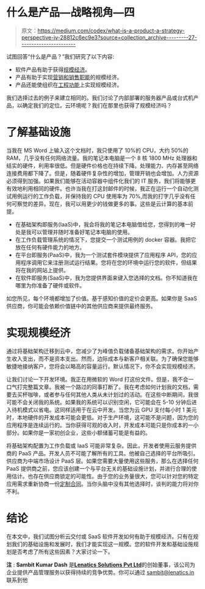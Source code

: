 # 什么是产品—战略视角—四

> 原文：<https://medium.com/codex/what-is-a-product-a-strategy-perspective-iv-28812c6ec9e3?source=collection_archive---------27----------------------->

试图回答“什么是产品？”我们研究了以下内容:

*   软件产品有助于获得[规模经济](https://sambitdash.medium.com/what-is-a-product-a-strategy-perspective-i-57fe9bb0475d)。
*   产品有助于实现[营销和销售职能](https://sambitdash.medium.com/what-is-a-product-a-strategy-perspective-ii-1b0d4bafe9db)的规模经济。
*   产品还能使组织在[工程功能](https://sambitdash.medium.com/what-is-a-product-a-strategy-perspective-iii-50d5b7fb8572)上实现规模经济。

我们选择过去的例子来建立相同的。我们讨论了内部部署的服务器产品或台式机产品，以确定我们的定位。云环境呢？我们在那里也获得了规模经济吗？

# 了解基础设施

当我在 MS Word 上输入这个文档时，我只使用了 10%的 CPU，大约 50%的 RAM，几乎没有任何网络流量。我的笔记本电脑是一个 8 核 1800 MHz 处理器和结实的硬件，利用率很低。但是硬件价格也在持续下降。处理能力、内存甚至网络连接费用都下降了。但是，随着硬件复杂性的增加，管理开销也会增加。人力资源必须得到加强。如果我们能够在活动容器中组件化我们的 IT 服务，我们将能够更有效地利用相同的硬件。也许当我在打这封邮件的时候，我正在运行一个自动化测试用例运行的工作负载，并保持我的 CPU 使用率为 70%,而我的打字几乎没有任何可察觉的差异。现在，我可以用更少的钱做更多的事。这些是云计算的基本前提。

*   在基础架构即服务(IaaS)中，我会将我的笔记本电脑借给您，您得到的唯一好处是我可以管理并随时准备好笔记本电脑的使用。
*   在工作负载管理系统的情况下，您提交一个测试用例的 docker 容器。我把它放在任何有硬件能力的地方。
*   在平台即服务(PaaS)中，我为一个测试套件模块提供了应用程序 API，您的应用程序调用它来注册测试运行结果。您将在您的环境中运行您的软件，但结果将在我的网站上提供。
*   在软件即服务(SaaS)中，我为您提供界面来键入您选择的文档。你不知道我在哪里为你准备了硬件或软件。

如您所见，每个环境都增加了价值。基于感知价值的定价会更高。如果你是 SaaS 供应商，你可能会依赖价值链中的其他供应商来提供最终服务。

# 实现规模经济

通过将基础架构迁移到云中，您减少了为峰值负载储备基础架构的需求。你开始产生收入支出，而不是资本支出。然而，边际成本与新客户相关联。为了确保您能够敏捷地接纳客户，您将会以略高的容量运行。默认情况下，你不会实现规模经济。

让我们讨论一下开发环境。我正在用微软的 Word 打这份文件。但是，我不会一口气打完整篇文章。我被一个路过的同事打断了。我在考虑如何计划我的文档，需要去买杯咖啡，或者参与任何其他人类从未计划过的活动。在这些中断期间，我很可能不会关闭我的系统。如果我的系统可以识别空闲，它可能会在 5-10 分钟后进入待机模式以省电。这同样适用于在云中开发。当您为云 GPU 支付每小时 1 美元时，本地硬件的开发成本可能会更低。对于生产环境，这可能不是问题，因为您的应用程序是连续运行的。当你获得可观的收入时，开发成本可能只是你成本的一小部分。如果你是一家初创企业，这些小额储蓄可能是有益的。

将基础架构配置为工作负载或 IaaS 可能非常复杂。因此，开发者使用云服务提供商的 PaaS 产品。开发人员不可能了解所有的工具。他被自己选择的平台所吸引。供应商为中端市场设计 PaaS 层。如果您需要大量使用这些服务，那么在选择任何 PaaS 提供商之前，您应该创建一个与平台无关的基础设施计划，并进行合理的使用估计。也存在供应商锁定的可能性。由于您的业务量很大，您可以针对您的特定应用需求重新协商一份[定制合同](https://sambitdash.medium.com/pm-process-contracts-67e43b09f056)。当你头脑中没有其他选择时，谈判的能力将对你不利。

# 结论

在本文中，我们试图分析云交付或 SaaS 软件开发如何有助于规模经济。只有在规划我们的基础设施和发展时，我们才能实现这一规模。您的软件开发和基础设施规划是否考虑了所有这些因素？大家讨论一下。

**注** : **Sambit Kumar Dash** 是[**Lenatics Solutions Pvt Ltd**](https://lenatics.in)的创始董事，该公司为企业提供产品管理服务以获得持续的竞争优势。你可以通过 [sambit@lenatics.in](mailto:sambit@lenatics.in) 联系到他